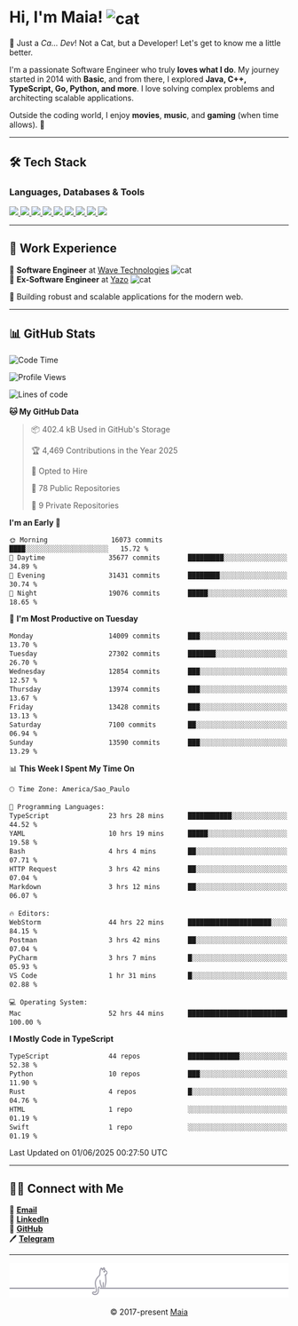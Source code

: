 <h1 align="left">Hi, I'm Maia! 
<img src="https://emojis.slackmojis.com/emojis/images/1643509834/36299/black-cat.gif?1643509834" width="50" height="60" align="center" alt="cat"/>
</h1>

🎩 Just a *Ca... Dev*! Not a Cat, but a Developer! Let's get to know me a little better.

I'm a passionate Software Engineer who truly **loves what I do**. My journey started in 2014 with **Basic**, and from there, I explored **Java, C++, TypeScript, Go, Python, and more**. I love solving complex problems and architecting scalable applications.

Outside the coding world, I enjoy **movies**, **music**, and **gaming** (when time allows). 🚀

---

## 🛠️ Tech Stack

### Languages, Databases & Tools
<p>
  <a href="https://www.typescriptlang.org">
    <img src="https://skillicons.dev/icons?i=ts" />
  </a>
  <a href="https://go.dev">
    <img src="https://skillicons.dev/icons?i=go" />
  </a>
  <a href="https://www.python.org">
    <img src="https://skillicons.dev/icons?i=python" />
  </a>
  <a href="https://gradle.org">
    <img src="https://skillicons.dev/icons?i=gradle" />
  </a>
  <a href="https://redis.io">
    <img src="https://skillicons.dev/icons?i=redis" />
  </a>
  <a href="https://www.mongodb.com">
    <img src="https://skillicons.dev/icons?i=mongodb" />
  </a>
  <a href="https://nodejs.org">
    <img src="https://skillicons.dev/icons?i=nodejs" />
  </a>
  <a href="https://www.javascript.com">
    <img src="https://skillicons.dev/icons?i=js" />
  </a>
  <a href="https://www.docker.com">
    <img src="https://skillicons.dev/icons?i=docker" />
  </a>
</p>

---

## 💼 Work Experience

🔹 **Software Engineer** at [Wave Technologies](https://www.linkedin.com/company/wave-technologies-oficial/)   <img src="https://media.giphy.com/media/WUlplcMpOCEmTGBtBW/giphy.gif" width="30" alt="cat"> <br>
🔹 **Ex-Software Engineer** at [Yazo](https://yazo.com.br/) <img src="https://media.giphy.com/media/WUlplcMpOCEmTGBtBW/giphy.gif" width="30" alt="cat"> <br>

🚀 Building robust and scalable applications for the modern web.

---

## 📊 GitHub Stats

<!--START_SECTION:waka-->
![Code Time](http://img.shields.io/badge/Code%20Time-6%2C074%20hrs%201%20min-blue)

![Profile Views](http://img.shields.io/badge/Profile%20Views-2-blue)

![Lines of code](https://img.shields.io/badge/From%20Hello%20World%20I%27ve%20Written-20.4%20million%20lines%20of%20code-blue)

**🐱 My GitHub Data** 

> 📦 402.4 kB Used in GitHub's Storage 
 > 
> 🏆 4,469 Contributions in the Year 2025
 > 
> 💼 Opted to Hire
 > 
> 📜 78 Public Repositories 
 > 
> 🔑 9 Private Repositories 
 > 
**I'm an Early 🐤** 

```text
🌞 Morning                16073 commits       ████░░░░░░░░░░░░░░░░░░░░░   15.72 % 
🌆 Daytime                35677 commits       █████████░░░░░░░░░░░░░░░░   34.89 % 
🌃 Evening                31431 commits       ████████░░░░░░░░░░░░░░░░░   30.74 % 
🌙 Night                  19076 commits       █████░░░░░░░░░░░░░░░░░░░░   18.65 % 
```
📅 **I'm Most Productive on Tuesday** 

```text
Monday                   14009 commits       ███░░░░░░░░░░░░░░░░░░░░░░   13.70 % 
Tuesday                  27302 commits       ███████░░░░░░░░░░░░░░░░░░   26.70 % 
Wednesday                12854 commits       ███░░░░░░░░░░░░░░░░░░░░░░   12.57 % 
Thursday                 13974 commits       ███░░░░░░░░░░░░░░░░░░░░░░   13.67 % 
Friday                   13428 commits       ███░░░░░░░░░░░░░░░░░░░░░░   13.13 % 
Saturday                 7100 commits        ██░░░░░░░░░░░░░░░░░░░░░░░   06.94 % 
Sunday                   13590 commits       ███░░░░░░░░░░░░░░░░░░░░░░   13.29 % 
```


📊 **This Week I Spent My Time On** 

```text
🕑︎ Time Zone: America/Sao_Paulo

💬 Programming Languages: 
TypeScript               23 hrs 28 mins      ███████████░░░░░░░░░░░░░░   44.52 % 
YAML                     10 hrs 19 mins      █████░░░░░░░░░░░░░░░░░░░░   19.58 % 
Bash                     4 hrs 4 mins        ██░░░░░░░░░░░░░░░░░░░░░░░   07.71 % 
HTTP Request             3 hrs 42 mins       ██░░░░░░░░░░░░░░░░░░░░░░░   07.04 % 
Markdown                 3 hrs 12 mins       ██░░░░░░░░░░░░░░░░░░░░░░░   06.07 % 

🔥 Editors: 
WebStorm                 44 hrs 22 mins      █████████████████████░░░░   84.15 % 
Postman                  3 hrs 42 mins       ██░░░░░░░░░░░░░░░░░░░░░░░   07.04 % 
PyCharm                  3 hrs 7 mins        █░░░░░░░░░░░░░░░░░░░░░░░░   05.93 % 
VS Code                  1 hr 31 mins        █░░░░░░░░░░░░░░░░░░░░░░░░   02.88 % 

💻 Operating System: 
Mac                      52 hrs 44 mins      █████████████████████████   100.00 % 
```

**I Mostly Code in TypeScript** 

```text
TypeScript               44 repos            █████████████░░░░░░░░░░░░   52.38 % 
Python                   10 repos            ███░░░░░░░░░░░░░░░░░░░░░░   11.90 % 
Rust                     4 repos             █░░░░░░░░░░░░░░░░░░░░░░░░   04.76 % 
HTML                     1 repo              ░░░░░░░░░░░░░░░░░░░░░░░░░   01.19 % 
Swift                    1 repo              ░░░░░░░░░░░░░░░░░░░░░░░░░   01.19 % 
```




 Last Updated on 01/06/2025 00:27:50 UTC
<!--END_SECTION:waka-->

---

## 👯‍👨 Connect with Me
📧 **[Email](mailto:gabrielmaialva33@gmail.com)**  
🔗 **[LinkedIn](https://www.linkedin.com/in/gabriel-maia-183984239)**  
🐙 **[GitHub](https://github.com/gabrielmaialva33)**  
🖊 **[Telegram](https://t.me/sr_mrootx)**

---

<p align="center"><img src="https://raw.githubusercontent.com/gabrielmaialva33/gabrielmaialva33/master/assets/gray0_ctp_on_line.svg?sanitize=true" /></p>
<p align="center">&copy; 2017-present <a href="https://github.com/gabrielmaialva33/" target="_blank">Maia</a></p>

